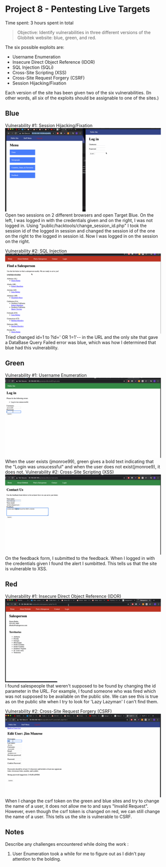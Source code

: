 # Project 8 - Pentesting Live Targets

Time spent: 3 hours spent in total

> Objective: Identify vulnerabilities in three different versions of the Globitek website: blue, green, and red.

The six possible exploits are:
* Username Enumeration
* Insecure Direct Object Reference (IDOR)
* SQL Injection (SQLi)
* Cross-Site Scripting (XSS)
* Cross-Site Request Forgery (CSRF)
* Session Hijacking/Fixation

Each version of the site has been given two of the six vulnerabilities. (In other words, all six of the exploits should be assignable to one of the sites.)

## Blue

Vulnerability #1: Session Hijacking/Fixation
![](EramSessionHijackingGIF.gif)
Open two sessions on 2 different browsers and open Target Blue. On the left, I was logged in with the credentials given and on the right, I was not logged in. Using "public/hacktools/change_session_id.php" I took the session id of the logged in session and changed the session id of the one on the right to the logged in session id. Now I was logged in on the session on the right.

Vulnerability #2: SQL Injection 
![](EramSQLInjectionGIF.gif)
Tried changed id=1 to ?id=' OR 1=1'-- in the URL and the only site that gave a DataBase Query Failed error was blue, which was how I determined that blue had this vulnerability.

## Green

Vulnerability #1: Username Enumeration
![](EramUserEnumerationGIF.gif)
When the user exists (jmonroe99), green gives a bold text indicating that the "Login was unsucessful" and when the user does not exist(jmonroe9), it does not.
Vulnerability #2: Cross-Site Scripting (XSS)
![](EramCrossSiteScriptingGIF.gif)
On the feedback form, I submitted <script>alert('Eram found the XSS!');</script> to the feedback. When I logged in with the credentials given I found the alert I sumbitted. This tells us that the site is vulnerable to XSS. 
## Red

Vulnerability #1: Insecure Direct Object Reference (IDOR)
![](EramIDORGIF.gif)
I found salespeople that weren't supposed to be found by changing the id parameter in the URL. For example, I found someone who was fired which was not supposed to be available on the public site. We can see this is true as on the public site when I try to look for 'Lazy Lazyman' I can't find them.

Vulnerability #2: Cross-Site Request Forgery (CSRF)
![](EramCSRFGIF.gif)
When I change the csrf token on the green and blue sites and try to change the name of a user, it does not allow me to and says "Invalid Request". However, even though the csrf token is changed on red, we can still change the name of a user. This tells us the site is vulnerable to CSRF.

## Notes

Describe any challenges encountered while doing the work : 
1) User Enumeration took a while for me to figure out as I didn't pay attention to the bolding.

